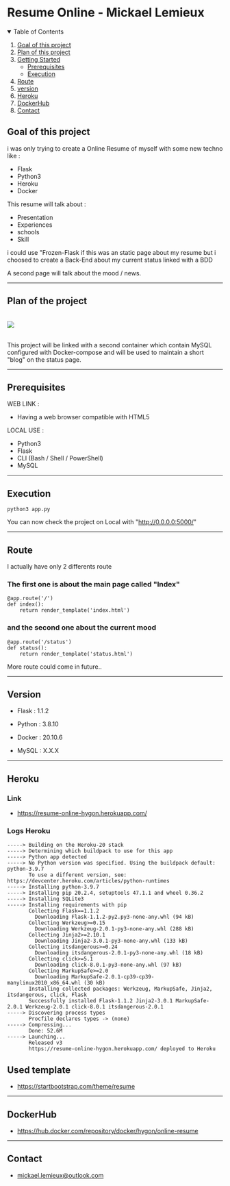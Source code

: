 # Resume Online - Mickael Lemieux

<!-- TABLE OF CONTENTS -->
<details open="open">
  <summary>Table of Contents</summary>
  <ol>
    <li>
      <a href="#about-the-project">Goal of this project</a>
    </li>
    <li>
          <a href="#Plan-of-the-project">Plan of this project</a>
    </li>
    <li>
      <a href="#getting-started">Getting Started</a>
      <ul>
        <li><a href="#prerequisites">Prerequisites</a></li>
        <li><a href="#execution">Execution</a></li>
      </ul>
    </li>
    <li><a href="#route">Route</a></li>
    <li><a href="#version">version</a></li>
    <li><a href="#heroku">Heroku</a></li>
    <li><a href="#dockerhub">DockerHub</a></li>
    <li><a href="#contact">Contact</a></li>
  </ol>
</details>

## Goal of this project
i was only trying to create a Online Resume of myself with some new techno like :

- Flask
- Python3
- Heroku
- Docker

This resume will talk about : 

- Presentation 
- Experiences
- schools
- Skill

i could use "Frozen-Flask if this was an static page about my resume but i choosed to create a Back-End about my current status linked with a BDD

A second page will talk about the mood / news.
___
## Plan of the project
\
![](https://i.ibb.co/w7BNTXf/Untitled-Workspace.png)

\
This project will be linked with a second container which contain MySQL configured with Docker-compose and will be used to maintain a short "blog" on the status page.
___

## Prerequisites
WEB LINK : 
- Having a web browser compatible with HTML5

LOCAL USE :
 - Python3
 - Flask
 - CLI (Bash / Shell / PowerShell)
 - MySQL
___
## Execution
```
python3 app.py
```

You can now check the project on Local with "http://0.0.0.0:5000/"
___

## Route

I actually have only 2 differents route

### The first one is about the main page called "Index"
```
@app.route('/')
def index():
    return render_template('index.html')
```

### and the second one about the current mood
```
@app.route('/status')
def status():
    return render_template('status.html')
```

More route could come in future..
___

## Version
- Flask : 1.1.2

- Python : 3.8.10

- Docker : 20.10.6

- MySQL : X.X.X
___

## Heroku

### Link
* https://resume-online-hygon.herokuapp.com/

### Logs Heroku

```
-----> Building on the Heroku-20 stack
-----> Determining which buildpack to use for this app
-----> Python app detected
-----> No Python version was specified. Using the buildpack default: python-3.9.7
       To use a different version, see: https://devcenter.heroku.com/articles/python-runtimes
-----> Installing python-3.9.7
-----> Installing pip 20.2.4, setuptools 47.1.1 and wheel 0.36.2
-----> Installing SQLite3
-----> Installing requirements with pip
       Collecting Flask==1.1.2
         Downloading Flask-1.1.2-py2.py3-none-any.whl (94 kB)
       Collecting Werkzeug>=0.15
         Downloading Werkzeug-2.0.1-py3-none-any.whl (288 kB)
       Collecting Jinja2>=2.10.1
         Downloading Jinja2-3.0.1-py3-none-any.whl (133 kB)
       Collecting itsdangerous>=0.24
         Downloading itsdangerous-2.0.1-py3-none-any.whl (18 kB)
       Collecting click>=5.1
         Downloading click-8.0.1-py3-none-any.whl (97 kB)
       Collecting MarkupSafe>=2.0
         Downloading MarkupSafe-2.0.1-cp39-cp39-manylinux2010_x86_64.whl (30 kB)
       Installing collected packages: Werkzeug, MarkupSafe, Jinja2, itsdangerous, click, Flask
       Successfully installed Flask-1.1.2 Jinja2-3.0.1 MarkupSafe-2.0.1 Werkzeug-2.0.1 click-8.0.1 itsdangerous-2.0.1
-----> Discovering process types
       Procfile declares types -> (none)
-----> Compressing...
       Done: 52.6M
-----> Launching...
       Released v3
       https://resume-online-hygon.herokuapp.com/ deployed to Heroku

```

## Used template
* https://startbootstrap.com/theme/resume
___
## DockerHub
* https://hub.docker.com/repository/docker/hygon/online-resume

___
## Contact
- mickael.lemieux@outlook.com